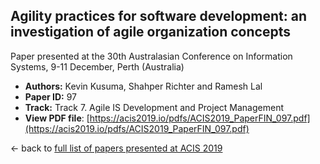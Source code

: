 ## Agility practices for software development: an investigation of agile organization concepts

Paper presented at the 30th Australasian Conference on Information Systems, 9-11 December, Perth (Australia)
- **Authors:** Kevin Kusuma, Shahper Richter and Ramesh Lal
- **Paper ID:** 97
- **Track:** Track 7. Agile IS Development and Project Management
- **View PDF file**: [https://acis2019.io/pdfs/ACIS2019_PaperFIN_097.pdf](https://acis2019.io/pdfs/ACIS2019_PaperFIN_097.pdf)

&larr; back to [full list of papers presented at ACIS 2019](https://acis2019.io/)